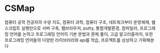# CSMap
컴퓨터 공학 전공자의 수양 지도,
컴퓨터 과학, 컴퓨터 구조, 네트워크부터 운영체제, 쉘 스크립트 실행만으로 서버 구축, 웹브라우저, putty, 통합개발환경, 컴파일러, 프로그래밍 언어를 논하고 프로그래밍 언어의 기본 문법과 문제 풀이, 고급 알고리즘까지, 
또한 프로그래밍 언어들의 다양한 라이브러리와 api를 학습, 프로젝트를 상상하고 기획해본다
